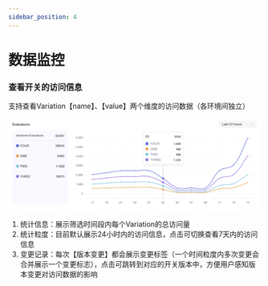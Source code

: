 ```yaml
---
sidebar_position: 4
---
```


# 数据监控

### 查看开关的访问信息
支持查看Variation【name】、【value】两个维度的访问数据（各环境间独立）

![evaluations screenshot](./pictures/evaluations.png)

1. 统计信息：展示筛选时间段内每个Variation的总访问量
2. 统计粒度：目前默认展示24小时内的访问信息，点击可切换查看7天内的访问信息
3. 变更记录：每次【版本变更】都会展示变更标签（一个时间粒度内多次变更会合并展示一个变更标志），点击可跳转到对应的开关版本中，方便用户感知版本变更对访问数据的影响
